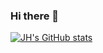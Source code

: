### Hi there 👋

[![JH's GitHub stats](https://github-readme-stats.vercel.app/api?username=Hui-Story)](https://github.com/anuraghazra/github-readme-stats)


<!--
**Hui-Story/Hui-Story** is a ✨ _special_ ✨ repository because its `README.md` (this file) appears on your GitHub profile.

Here are some ideas to get you started:

- 🔭 I’m currently working on ...
- 🌱 I’m currently learning ...
- 👯 I’m looking to collaborate on ...
- 🤔 I’m looking for help with ...
- 💬 Ask me about ...
- 📫 How to reach me: ...
- 😄 Pronouns: ...
- ⚡ Fun fact: ...
-->
